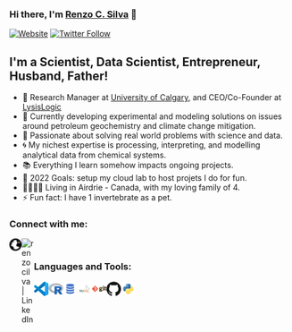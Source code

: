 ### Hi there, I'm [Renzo C. Silva][website] 👋 

[![Website](https://img.shields.io/website?label=renzolab.com&style=for-the-badge&url=https%3A%2F%2Frenzolab.com)](https://renzolab.com)
[![Twitter Follow](https://img.shields.io/twitter/follow/renzocsilva?color=1DA1F2&logo=twitter&style=for-the-badge)](https://twitter.com/intent/follow?original_referer=https%3A%2F%2Fgithub.com%2Frenzocsilva&screen_name=renzocsilva)

## I'm a Scientist, Data Scientist, Entrepreneur, Husband, Father!
- 🔭  Research Manager at [University of Calgary](https://ucalgary.ca), and CEO/Co-Founder at [LysisLogic](https://lysislogic.com)
- :seedling: Currently developing experimental and modeling solutions on issues around petroleum geochemistry and climate change mitigation.  
- 💓 Passionate about solving real world problems with science and data.
- :cyclone: My nichest expertise is processing, interpreting, and modelling analytical data from chemical systems.
- :books: Everything I learn somehow impacts ongoing projects.
- :goal_net: 2022 Goals: setup my cloud lab to host projets I do for fun. 
- 👨‍👩‍👧‍👧  Living in Airdrie - Canada, with my loving family of 4.
- ⚡ Fun fact: I have 1 invertebrate as a pet.

### Connect with me:

[<img align="left" alt="renzolab.com" width="22px" src="https://raw.githubusercontent.com/iconic/open-iconic/master/svg/globe.svg" />][website]
[<img align="left" alt="renzocilva | LinkedIn" width="22px" src="https://cdn.jsdelivr.net/npm/simple-icons@v3/icons/linkedin.svg" />][linkedin]


<br />

### Languages and Tools:

<img align="left" alt="Visual Studio Code" width="26px" src="https://raw.githubusercontent.com/github/explore/80688e429a7d4ef2fca1e82350fe8e3517d3494d/topics/visual-studio-code/visual-studio-code.png" />
<img align="left" alt="R" width="26px" src="https://raw.githubusercontent.com/github/explore/80688e429a7d4ef2fca1e82350fe8e3517d3494d/topics/r/r.png" />
<img align="left" alt="SQL" width="26px" src="https://raw.githubusercontent.com/github/explore/80688e429a7d4ef2fca1e82350fe8e3517d3494d/topics/sql/sql.png" />
<img align="left" alt="MySQL" width="26px" src="https://raw.githubusercontent.com/github/explore/80688e429a7d4ef2fca1e82350fe8e3517d3494d/topics/mysql/mysql.png" />
<img align="left" alt="Git" width="26px" src="https://raw.githubusercontent.com/github/explore/80688e429a7d4ef2fca1e82350fe8e3517d3494d/topics/git/git.png" />
<img align="left" alt="GitHub" width="26px" src="https://raw.githubusercontent.com/github/explore/78df643247d429f6cc873026c0622819ad797942/topics/github/github.png" />
<img align="left" alt="Python" width="26px" src="https://raw.githubusercontent.com/github/explore/80688e429a7d4ef2fca1e82350fe8e3517d3494d/topics/python/python.png" />

<br />
<br />

[website]: https://github.com/renzocsilva
[ucalgary]: http://ucalgary.ca/prg
[twitter]: https://twitter.com/renzocsilva
[linkedin]: https://linkedin.com/in/renzocsilva
[lysislogic]: https://lysislogic.com
[renzolab]: https://renzolab.com
